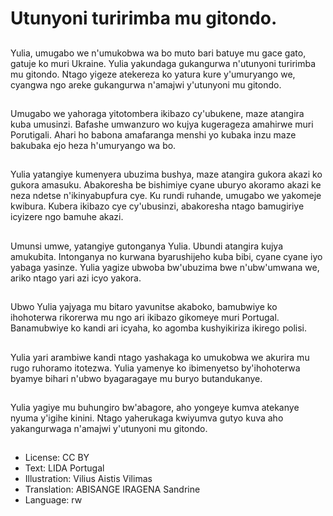 # Utunyoni turirimba mu gitondo.

##
Yulia, umugabo we n'umukobwa wa bo muto bari batuye mu gace gato, gatuje ko muri Ukraine. Yulia yakundaga gukangurwa n'utunyoni turirimba mu gitondo. Ntago yigeze atekereza ko yatura kure y'umuryango we, cyangwa ngo areke gukangurwa n'amajwi y'utunyoni mu gitondo.

##
Umugabo we yahoraga yitotombera ikibazo cy'ubukene, maze atangira kuba umusinzi. Bafashe umwanzuro wo kujya kugerageza amahirwe muri Porutigali. Ahari ho babona amafaranga menshi yo kubaka inzu maze bakubaka ejo heza h'umuryango wa bo.

##
Yulia yatangiye kumenyera ubuzima bushya, maze atangira gukora akazi ko gukora amasuku. Abakoresha be bishimiye cyane uburyo akoramo akazi ke neza ndetse n'ikinyabupfura cye. Ku rundi ruhande, umugabo we yakomeje kwibura. Kubera ikibazo cye cy'ubusinzi, abakoresha ntago bamugiriye icyizere ngo bamuhe akazi.

##
Umunsi umwe, yatangiye gutonganya Yulia. Ubundi atangira kujya amukubita. Intonganya no kurwana byarushijeho kuba bibi, cyane cyane iyo yabaga yasinze. Yulia yagize ubwoba bw'ubuzima bwe n'ubw'umwana we, ariko ntago yari azi icyo yakora.

##
Ubwo Yulia yajyaga mu bitaro yavunitse akaboko, bamubwiye ko ihohoterwa rikorerwa mu ngo ari ikibazo gikomeye muri Portugal. Banamubwiye ko kandi ari icyaha, ko agomba kushyikiriza ikirego polisi.

##
Yulia yari arambiwe kandi ntago yashakaga ko umukobwa we akurira mu rugo ruhoramo itotezwa. Yulia yamenye ko ibimenyetso by'ihohoterwa byamye bihari n'ubwo byagaragaye mu buryo butandukanye.

##
Yulia yagiye mu buhungiro bw'abagore, aho yongeye kumva atekanye nyuma y'igihe kinini. Ntago yaherukaga kwiyumva gutyo kuva aho yakangurwaga n'amajwi y'utunyoni mu gitondo.

##
* License: CC BY
* Text: LIDA Portugal
* Illustration: Vilius Aistis Vilimas
* Translation: ABISANGE IRAGENA Sandrine
* Language: rw
